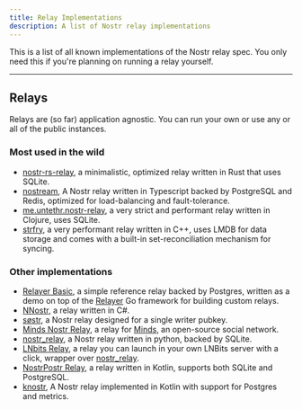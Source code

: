 ```yaml
---
title: Relay Implementations
description: A list of Nostr relay implementations
---
```


This is a list of all known implementations of the Nostr relay spec. You only need this if you're planning on running a relay yourself.

---

## Relays

Relays are (so far) application agnostic. You can run your own or use any or all of the public instances.

### Most used in the wild

- [nostr-rs-relay](https://sr.ht/~gheartsfield/nostr-rs-relay/), a minimalistic, optimized relay written in Rust that uses SQLite.
- [nostream](https://github.com/Cameri/nostream), A Nostr relay written in Typescript backed by PostgreSQL and Redis, optimized for load-balancing and fault-tolerance.
- [me.untethr.nostr-relay](https://github.com/atdixon/me.untethr.nostr-relay), a very strict and performant relay written in Clojure, uses SQLite.
- [strfry](https://github.com/hoytech/strfry), a very performant relay written in C++, uses LMDB for data storage and comes with a built-in set-reconciliation mechanism for syncing.

### Other implementations

- [Relayer Basic](https://github.com/fiatjaf/relayer/tree/master/basic), a simple reference relay backed by Postgres, written as a demo on top of the [Relayer](https://github.com/fiatjaf/relayer) Go framework for building custom relays.
- [NNostr](https://github.com/Kukks/NNostr), a relay written in C#.
- [søstr](https://github.com/metasikander/s0str), a Nostr relay designed for a single writer pubkey.
- [Minds Nostr Relay](https://gitlab.com/minds/infrastructure/nostr-relay), a relay for [Minds](https://www.minds.com), an open-source social network.
- [nostr_relay](https://code.pobblelabs.org/fossil/nostr_relay/), a Nostr relay written in python, backed by SQLite.
- [LNbits Relay](https://github.com/lnbits/nostr-relay-extension), a relay you can launch in your own LNBits server with a click, wrapper over [nostr_relay](https://code.pobblelabs.org/fossil/nostr_relay/).
- [NostrPostr Relay](https://github.com/Giszmo/NostrPostr/tree/master/NostrRelay), a relay written in Kotlin, supports both SQLite and PostgreSQL.
- [knostr](https://github.com/lpicanco/knostr), A Nostr relay implemented in Kotlin with support for Postgres and metrics.
